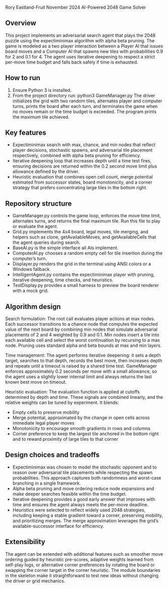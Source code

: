 Rory Eastland-Fruit
November 2024
AI-Powered 2048 Game Solver

Overview
--------
This project implements an adversarial search agent that plays the 2048 puzzle using the expectiminimax algorithm with alpha beta pruning. 
The game is modeled as a two player interaction between a Player AI that issues board moves and a Computer AI that spawns new tiles with probabilities 
0.9 for 2 and 0.1 for 4. The agent uses iterative deepening to respect a strict per-move time budget and falls back safely if time is exhausted.

How to run
----------
1. Ensure Python 3 is installed.
2. From the project directory run: python3 GameManager.py
   The driver initializes the grid with two random tiles, alternates player and computer turns, prints the board after each turn, and terminates the game 
   when no moves remain or the time budget is exceeded. The program prints the maximum tile achieved.

Key features
------------
* Expectiminimax search with max, chance, and min nodes that reflect player decisions, stochastic spawns, and adversarial tile placement respectively, 
    combined with alpha beta pruning for efficiency.
* Iterative deepening loop that increases depth until a time test fires, ensuring decisions are returned within the 0.2 second move limit plus allowance 
    defined by the driver.
* Heuristic evaluation that combines open cell count, merge potential estimated from successor states, board monotonicity, and a corner strategy that 
    prefers concentrating large tiles in the bottom right.

Repository structure
--------------------
* GameManager.py controls the game loop, enforces the move time limit, alternates turns, and returns the final maximum tile. Run this file to play or 
    evaluate the agent.
* Grid.py implements the 4x4 board, legal moves, tile merging, and helpers such as clone, getAvailableMoves, and getAvailableCells that the agent queries 
    during search.
* BaseAI.py is the simple interface all AIs implement.
* ComputerAI.py chooses a random empty cell for tile insertion during the computer’s turn.
* Displayer.py renders the grid in the terminal using ANSI colors or a Windows fallback.
* IntelligentAgent.py contains the expectiminimax player with pruning, iterative deepening, time checks, and heuristics.
* TestDisplay.py provides a small harness to preview the board renderer with a mock grid.

Algorithm design
----------------
Search formulation:
The root call evaluates player actions at max nodes. Each successor transitions to a chance node that computes the expected value of the next board by 
combining min nodes that simulate adversarial placements of 2 and 4 weighted by 0.9 and 0.1. Min nodes insert a tile into each available cell and select 
the worst continuation by recursing to a max node. Pruning uses standard alpha and beta bounds at max and min layers.

Time management:
The agent performs iterative deepening: it sets a depth target, searches to that depth, records the best move, then increases depth and repeats until a 
timeout is raised by a shared time test. GameManager enforces approximately 0.2 seconds per move with a small allowance, so the agent uses a slightly 
lower internal limit and always returns the last known best move on timeout.

Heuristic evaluation:
The evaluation function is applied at cutoffs determined by depth and time. These signals are combined linearly, and the relative weights can be tuned by 
experiment. It blends:

* Empty cells to preserve mobility
* Merge potential, approximated by the change in open cells across immediate legal player moves
* Monotonicity to encourage smooth gradients in rows and columns
* Corner preference to keep the largest tile anchored in the bottom right and to reward proximity of large tiles to that corner

Design choices and tradeoffs
----------------------------
* Expectiminimax was chosen to model the stochastic opponent and to reason over adversarial tile placements while respecting the spawn probabilities. 
    This approach captures both randomness and worst-case branching in a single framework.
* Alpha beta pruning and move ordering reduce node expansions and make deeper searches feasible within the time budget.
* Iterative deepening provides a good early answer that improves with time and ensures the agent always meets the per-move deadline.
* Heuristics were selected to reflect widely used 2048 strategies, including keeping a stable gradient toward a corner, preserving mobility, and 
    prioritizing merges. The merge approximation leverages the grid’s available-successor interface for efficiency.

Extensibility
-------------
The agent can be extended with additional features such as smoother move ordering guided by heuristic pre-scores, adaptive weights learned from self-play logs, 
or alternative corner preferences by rotating the board or swapping the corner target in the corner heuristic. The module boundaries in the skeleton make it 
straightforward to test new ideas without changing the driver or grid mechanics.
